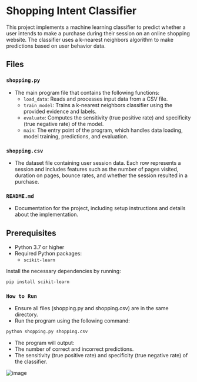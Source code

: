 # Shopping Intent Classifier

This project implements a machine learning classifier to predict whether a user intends to make a purchase during their session on an online shopping website. The classifier uses a k-nearest neighbors algorithm to make predictions based on user behavior data.

## Files

### `shopping.py`
- The main program file that contains the following functions:
  - `load_data`: Reads and processes input data from a CSV file.
  - `train_model`: Trains a k-nearest neighbors classifier using the provided evidence and labels.
  - `evaluate`: Computes the sensitivity (true positive rate) and specificity (true negative rate) of the model.
  - `main`: The entry point of the program, which handles data loading, model training, predictions, and evaluation.

### `shopping.csv`
- The dataset file containing user session data. Each row represents a session and includes features such as the number of pages visited, duration on pages, bounce rates, and whether the session resulted in a purchase.

### `README.md`
- Documentation for the project, including setup instructions and details about the implementation.

## Prerequisites
- Python 3.7 or higher
- Required Python packages:
  - `scikit-learn`

Install the necessary dependencies by running:
```bash
pip install scikit-learn
```

### `How to Run`
- Ensure all files (shopping.py and shopping.csv) are in the same directory.
- Run the program using the following command:
```bash
python shopping.py shopping.csv
```
- The program will output:
- The number of correct and incorrect predictions.
- The sensitivity (true positive rate) and specificity (true negative rate) of the classifier.

  
![image](https://github.com/user-attachments/assets/b80764e9-f87b-4de2-9aba-51a9b2b23361)
